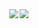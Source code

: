 
<a href="https://github.com/anuraghazra/convoychat">
  <img align="left" src="https://github-readme-stats-ds39-rbom5mcsz-lykkeaxlin.vercel.app/api/top-langs/?username=lykkeaxlin&theme=nord&count_private=true&langs_count=10&layout=compact" />
</a>
<a href="https://github.com/anuraghazra/github-readme-stats">
  <img align="center" src="https://github-readme-stats-ds39-rbom5mcsz-lykkeaxlin.vercel.app/api?username=lykkeaxlin&show_icons=true&theme=nord&count_private=true&card_width=420" />
</a>
